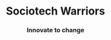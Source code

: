 <html>
<center><h1>Sociotech Warriors</h1></center>
<center><h3>Innovate to change</h3></center>
</html>